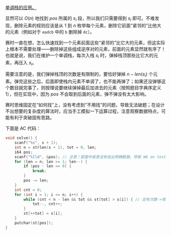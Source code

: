[单调栈的应用。](https://codeforces.com/contest/1886/problem/C "单调栈的应用。")

显然可以 $O(n)$ 地找到 $pos$ 所属的 $s_i$ 段，所以我们只需要得到 $s_i$ 即可。不难发现，删除元素的规则应该是从 $1$ 到 $n$ 枚举每个元素，删除它前面“紧邻的”比他大的元素（例如对于 `eadcb` 中的 `b` 删除掉 `dc`）。

赛时一直在想，怎么快速找到一个元素前面这些“紧邻的”比它大的元素，但这实际上根本不需要处理——删除掉这些组成逆序对的元素，前面的元素显然就有序了！也就是说，我们在维护一个单调栈，每次入栈 $s_i$ 时，弹掉栈顶那些比它大的元素，再压入 $s_i$。

需要注意的是，我们弹掉栈顶的次数是有限制的，要恰好弹掉 $n-len(s_i)$ 个元素。弹完这些之后，后面即使栈内元素不单调了，也不能再弹了；如果还没弹够这个数目就完事了，则按理说要继续弹掉最后加进去的元素（按照题目字典序定义 1），但在实现中，因为 $pos$ 不会取到后面的元素，弹不弹没有太大影响。

赛时思维固定在“如何找”上，没有考虑到“不用找”的问题，导致无法破题；在设计不出想要的复杂度的算法时，应当手工模拟一下运算过程，注意观察数据特点，可能有利于突破固有思路。

下面是 AC 代码：

```cpp
void solve() {
    scanf("%s", s + 1);
    int n = strlen(s + 1), tot = 0, len;
    i64 pos;
    scanf("%lld", &pos); // 注意！题面中故意没有给出明确数据，导致 WA on test 8
    for (len = n; len >= 1; len--) {
        if (pos - len <= 0) {
            break;
        }
        pos -= len;
    }
    int cnt = 0;
    for (int i = 1; i <= n; i++) {
        while (cnt < n - len && tot && st[tot] > s[i]) { // 还有次数->栈不为空->不单调
            tot--, cnt++;
        }
        st[++tot] = s[i];
    }
    putchar(st[pos]);
}
```